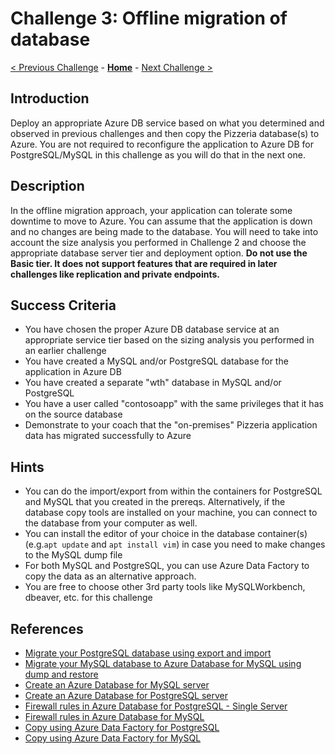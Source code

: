 # Challenge 3: Offline migration of database

[< Previous Challenge](./02-size-analysis.md) - **[Home](../README.md)** - [Next Challenge >](./04-offline-cutover-validation.md)

## Introduction

Deploy an appropriate Azure DB service based on what you determined and observed in previous challenges and then copy the Pizzeria database(s) to Azure. 
You are not required to reconfigure the application to Azure DB for PostgreSQL/MySQL in this challenge as you will do that in the next one. 

## Description

In the offline migration approach, your application can tolerate some downtime to move to Azure. You can assume that the application is down and no changes are being made to the database. You will need to take into account the size analysis you performed in Challenge 2 and choose the appropriate database server tier and deployment option. **Do not use the Basic tier. It does not support features that are required in later challenges like replication and private endpoints.**

## Success Criteria

* You have chosen the proper Azure DB database service at an appropriate service tier based on the sizing analysis you performed in an earlier challenge
* You have created a MySQL and/or PostgreSQL database for the application in Azure DB
* You have created a separate "wth" database in MySQL and/or PostgreSQL
* You have a user called "contosoapp" with the same privileges that it has on the source database
* Demonstrate to your coach that the "on-premises" Pizzeria application data has migrated successfully to Azure

## Hints

* You can do the import/export from within the containers for PostgreSQL and MySQL that you created in the prereqs. Alternatively, if the database copy tools are installed on your machine, you can connect to the database from your computer as well. 
* You can install the editor of your choice in the database container(s) (e.g.`apt update` and `apt install vim`) in case you need to make changes to the MySQL dump file
* For both MySQL and PostgreSQL, you can use Azure Data Factory to copy the data as an alternative approach. 
* You are free to choose other 3rd party tools like MySQLWorkbench, dbeaver, etc. for this challenge

## References
* [Migrate your PostgreSQL database using export and import](https://docs.microsoft.com/en-us/azure/postgresql/howto-migrate-using-export-and-import)
* [Migrate your MySQL database to Azure Database for MySQL using dump and restore](https://docs.microsoft.com/en-us/azure/mysql/concepts-migrate-dump-restore)
* [Create an Azure Database for MySQL server](https://docs.microsoft.com/en-us/azure/mysql/quickstart-create-mysql-server-database-using-azure-portal)
* [Create an Azure Database for PostgreSQL server](https://docs.microsoft.com/en-us/azure/postgresql/quickstart-create-server-database-portal)
* [Firewall rules in Azure Database for PostgreSQL - Single Server](https://docs.microsoft.com/en-us/azure/postgresql/concepts-firewall-rules)
* [Firewall rules in Azure Database for MySQL](https://docs.microsoft.com/en-us/azure/mysql/concepts-firewall-rules)
* [Copy using Azure Data Factory for PostgreSQL](https://docs.microsoft.com/en-us/azure/data-factory/connector-azure-database-for-postgresql)
* [Copy using Azure Data Factory for MySQL](https://docs.microsoft.com/en-us/azure/data-factory/connector-azure-database-for-mysql)
 
